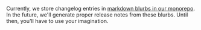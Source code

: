 <!-- markdown-link-check-disable -->

Currently, we store changelog entries in [markdown blurbs in our monorepo](https://github.com/cursorless-dev/cursorless/tree/main/changelog). In the future, we'll generate proper release notes from these blurbs. Until then, you'll have to use your imagination.
